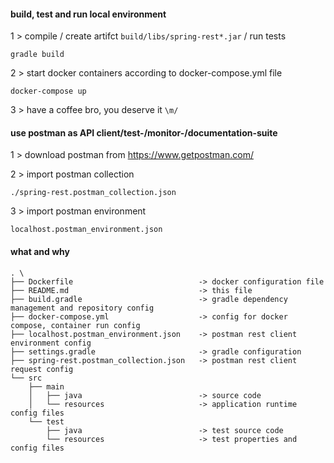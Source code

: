 #### build, test and run local environment

1 > compile / create artifct `build/libs/spring-rest*.jar` / run tests

`gradle build`


2 > start docker containers according to docker-compose.yml file

`docker-compose up`

3 > have a coffee bro, you deserve it `\m/`


#### use postman as API client/test-/monitor-/documentation-suite

1 > download postman from https://www.getpostman.com/

2 > import postman collection

`./spring-rest.postman_collection.json`

3 > import postman environment

`localhost.postman_environment.json`


#### what and why
```
. \
├── Dockerfile                            -> docker configuration file
├── README.md                             -> this file
├── build.gradle                          -> gradle dependency management and repository config 
├── docker-compose.yml                    -> config for docker compose, container run config
├── localhost.postman_environment.json    -> postman rest client environment config
├── settings.gradle                       -> gradle configuration 
├── spring-rest.postman_collection.json   -> postman rest client request config
└── src
    ├── main
    │   ├── java                          -> source code
    │   └── resources                     -> application runtime config files
    └── test
        ├── java                          -> test source code
        └── resources                     -> test properties and config files

```